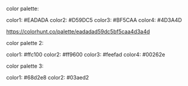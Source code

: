 color palette:

color1: #EADADA
color2: #D59DC5
color3: #BF5CAA
color4: #4D3A4D

https://colorhunt.co/palette/eadadad59dc5bf5caa4d3a4d

color palette 2:

color1: #ffc100
color2: #ff9600
color3: #feefad
color4: #00262e

color palette 3:

color1: #68d2e8
color2: #03aed2